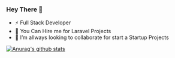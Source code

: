 ### Hey There 👋

- ⚡ Full Stack Developer
- 💬 You Can Hire me for Laravel Projects
- 👯 I’m allways looking to collaborate for start a Startup Projects

[![Anurag's github stats](https://github-readme-stats.vercel.app/api?username=vandadsoft&show_icons=true)](https://github.com/anuraghazra/github-readme-stats)

